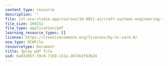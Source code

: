 ```yaml
---
content_type: resource
description: ''
file: /ol-ocw-studio-app/courses/16-885j-aircraft-systems-engineering-fall-2005/6a83205ff8c07169131a2b74b2f63b24_XWjSXlxpDfU.pdf
file_size: 169152
file_type: application/pdf
learning_resource_types: []
license: https://creativecommons.org/licenses/by-nc-sa/4.0/
ocw_type: OCWFile
resourcetype: Document
title: 3play pdf file
uid: 6a83205f-f8c0-7169-131a-2b74b2f63b24
---
```

